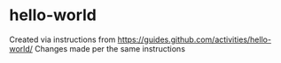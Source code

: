 # hello-world
Created via instructions from https://guides.github.com/activities/hello-world/
Changes made per the same instructions

